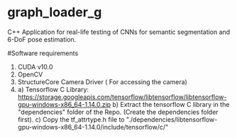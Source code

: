 # graph_loader_g
C++ Application for real-life testing of CNNs for semantic segmentation and 6-DoF pose estimation.

#Software requirements
1) CUDA v10.0
2) OpenCV
3) StructureCore Camera Driver ( For accessing the camera)
4) a) Tensorflow C Library: https://storage.googleapis.com/tensorflow/libtensorflow/libtensorflow-gpu-windows-x86_64-1.14.0.zip
   b) Extract the tensorflow C library in the "dependencies" folder of the Repo. (Create the dependencies folder first).
   c) Copy the tf_attrtype.h file to "./dependencies/libtensorflow-gpu-windows-x86_64-1.14.0/include/tensorflow/c/"
